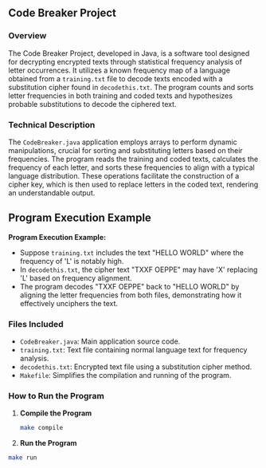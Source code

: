 ## Code Breaker Project

### Overview
The Code Breaker Project, developed in Java, is a software tool designed for decrypting encrypted texts through statistical frequency analysis of letter occurrences. It utilizes a known frequency map of a language obtained from a `training.txt` file to decode texts encoded with a substitution cipher found in `decodethis.txt`. The program counts and sorts letter frequencies in both training and coded texts and hypothesizes probable substitutions to decode the ciphered text.

### Technical Description
The `CodeBreaker.java` application employs arrays to perform dynamic manipulations, crucial for sorting and substituting letters based on their frequencies. The program reads the training and coded texts, calculates the frequency of each letter, and sorts these frequencies to align with a typical language distribution. These operations facilitate the construction of a cipher key, which is then used to replace letters in the coded text, rendering an understandable output.

## Program Execution Example 

**Program Execution Example:**
- Suppose `training.txt` includes the text "HELLO WORLD" where the frequency of 'L' is notably high.
- In `decodethis.txt`, the cipher text "TXXF OEPPE" may have 'X' replacing 'L' based on frequency alignment.
- The program decodes "TXXF OEPPE" back to "HELLO WORLD" by aligning the letter frequencies from both files, demonstrating how it effectively unciphers the text.

### Files Included
- `CodeBreaker.java`: Main application source code.
- `training.txt`: Text file containing normal language text for frequency analysis.
- `decodethis.txt`: Encrypted text file using a substitution cipher method.
- `Makefile`: Simplifies the compilation and running of the program.

### How to Run the Program
1. **Compile the Program**
   ```bash
   make compile
   ```
2.	**Run the Program**
   ```bash
   make run
   ```
